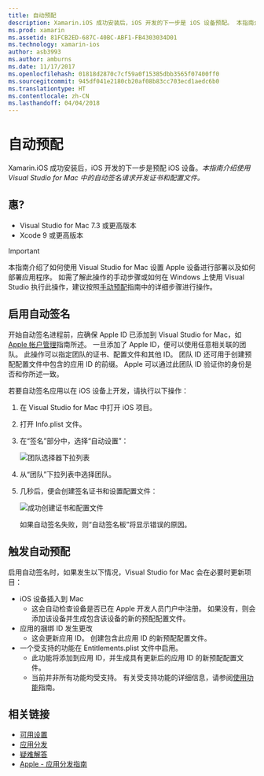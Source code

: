 ```yaml
---
title: 自动预配
description: Xamarin.iOS 成功安装后，iOS 开发的下一步是 iOS 设备预配。 本指南介绍使用 Visual Studio for Mac 中的自动签名请求开发证书和配置文件。
ms.prod: xamarin
ms.assetid: 81FCB2ED-687C-40BC-ABF1-FB4303034D01
ms.technology: xamarin-ios
author: asb3993
ms.author: amburns
ms.date: 11/17/2017
ms.openlocfilehash: 01818d2870c7cf59a0f15385dbb3565f07400ff0
ms.sourcegitcommit: 945df041e2180cb20af08b83cc703ecd1aedc6b0
ms.translationtype: HT
ms.contentlocale: zh-CN
ms.lasthandoff: 04/04/2018
---
```

# <a name="automatic-provisioning"></a>自动预配

Xamarin.iOS 成功安装后，iOS 开发的下一步是预配 iOS 设备。_本指南介绍使用 Visual Studio for Mac 中的自动签名请求开发证书和配置文件。_

## <a name="requirements"></a>惠?

- Visual Studio for Mac 7.3 或更高版本
- Xcode 9 或更高版本

> [!IMPORTANT]
> 本指南介绍了如何使用 Visual Studio for Mac 设置 Apple 设备进行部署以及如何部署应用程序。 如需了解此操作的手动步骤或如何在 Windows 上使用 Visual Studio 执行此操作，建议按照[手动预配](~/ios/get-started/installation/device-provisioning/manual-provisioning.md)指南中的详细步骤进行操作。

## <a name="enabling-automatic-signing"></a>启用自动签名

开始自动签名进程前，应确保 Apple ID 已添加到 Visual Studio for Mac，如 [Apple 帐户管理](~/cross-platform/macios/apple-account-management.md)指南所述。 一旦添加了 Apple ID，便可以使用任意相关联的团队。 此操作可以指定团队的证书、配置文件和其他 ID。 团队 ID 还可用于创建预配配置文件中包含的应用 ID 的前缀。 Apple 可以通过此团队 ID 验证你的身份是否和你所述一致。

若要自动签名应用以在 iOS 设备上开发，请执行以下操作：

1. 在 Visual Studio for Mac 中打开 iOS 项目。

2. 打开 Info.plist 文件。

3. 在“签名”部分中，选择“自动设置”：

    ![团队选择器下拉列表](automatic-provisioning-images/image2.png)

4. 从“团队”下拉列表中选择团队。

6. 几秒后，便会创建签名证书和设置配置文件：

    ![成功创建证书和配置文件](automatic-provisioning-images/image5.png)

    如果自动签名失败，则“自动签名板”将显示错误的原因。

## <a name="triggering-automatic-provisioning"></a>触发自动预配

启用自动签名时，如果发生以下情况，Visual Studio for Mac 会在必要时更新项目：

* iOS 设备插入到 Mac
    - 这会自动检查设备是否已在 Apple 开发人员门户中注册。 如果没有，则会添加该设备并生成包含该设备的新的预配配置文件。
* 应用的捆绑 ID 发生更改
    - 这会更新应用 ID。 创建包含此应用 ID 的新预配配置文件。
* 一个受支持的功能在 Entitlements.plist 文件中启用。
    - 此功能将添加到应用 ID，并生成具有更新后的应用 ID 的新预配配置文件。
    - 当前并非所有功能均受支持。 有关受支持功能的详细信息，请参阅[使用功能](~/ios/deploy-test/provisioning/capabilities/index.md)指南。


## <a name="related-links"></a>相关链接

- [可用设置](~/ios/get-started/installation/device-provisioning/free-provisioning.md)
- [应用分发](~/ios/deploy-test/app-distribution/index.md)
- [疑难解答](~/ios/deploy-test/troubleshooting.md)
- [Apple - 应用分发指南](https://developer.apple.com/library/ios/documentation/IDEs/Conceptual/AppDistributionGuide/Introduction/Introduction.html)
